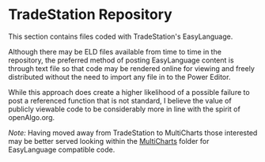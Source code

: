 # TradeStation Repository #

This section contains files coded with TradeStation's EasyLanguage.

Although there may be ELD files available from time to time in the repository, the preferred method 
of posting EasyLanguage content is through text file so that code may be rendered online for viewing and freely distributed without the need to import any file in to the Power Editor.  

While this approach does create a higher likelihood of a possible failure to post a referenced function that is not standard, I believe the value of publicly viewable code to be considerably more in line with the spirit of openAlgo.org.

*Note:* Having moved away from TradeStation to MultiCharts those interested may be better served looking within the [MultiCharts](https://github.com/mtompkins/openAlgo/tree/master/MultiCharts) folder for EasyLanguage compatible code.

